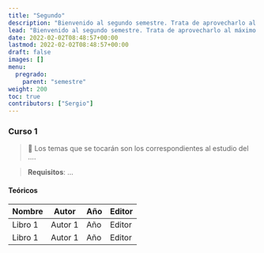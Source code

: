 ```yaml
---
title: "Segundo"
description: "Bienvenido al segundo semestre. Trata de aprovecharlo al máximo para subir tu promedio."
lead: "Bienvenido al segundo semestre. Trata de aprovecharlo al máximo para subir tu promedio."
date: 2022-02-02T08:48:57+00:00
lastmod: 2022-02-02T08:48:57+00:00
draft: false
images: []
menu:
  pregrado:
    parent: "semestre"
weight: 200
toc: true
contributors: ["Sergio"]
---
```


### Curso 1

> 📌 Los temas que se tocarán son los correspondientes al estudio del ....

> <b>Requisitos</b>: ...

#### Teóricos

|Nombre|Autor|Año|Editor|
|------|-----|---|------|
|Libro 1|Autor 1|Año|Editor|
|Libro 1|Autor 1|Año|Editor|
